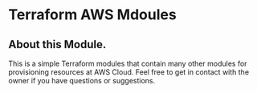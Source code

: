 
# Terraform AWS Mdoules

## About this Module.

This is a simple Terraform modules that contain many other modules for provisioning resources at AWS Cloud. Feel free to get in contact with the owner if you have questions or suggestions.
